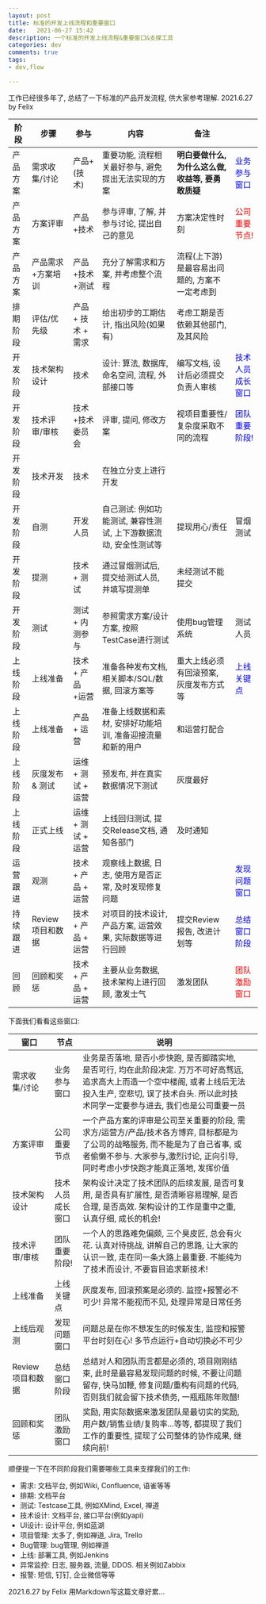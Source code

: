 ```yaml
---
layout: post 
title: 标准的开发上线流程和重要窗口 
date:   2021-06-27 15:42 
description: 一个标准的开发上线流程&重要窗口&支撑工具 
categories: dev 
comments: true 
tags:
- dev,flow

---
```


工作已经很多年了, 总结了一下标准的产品开发流程, 供大家参考理解. 2021.6.27 by Felix

| 阶段 | 步骤 | 参与 | 内容 | 备注 |   | 
| ------ | ------ | ------ |------ |------ |------ |
| 产品方案 | 需求收集/讨论 | 产品+(技术) | 重要功能, 流程相关最好参与, 避免提出无法实现的方案 | **明白要做什么, 为什么这么做, 收益等, 要勇敢质疑** |  <span style="color:blue">业务参与窗口</span>  |
| 产品方案 | 方案评审 | 产品+技术 | 参与评审, 了解, 并参与讨论, 提出自己的意见 | 方案决定性时刻 | <span style="color: red">公司重要节点!</span> |
| 产品方案 | 产品需求+方案培训 | 产品+技术+测试 | 充分了解需求和方案, 并考虑整个流程 | 流程(上下游) 是最容易出问题的, 方案不一定考虑到 |   |
| 排期阶段 | 评估/优先级 | 产品 + 技术 + 需求 | 给出初步的工期估计, 指出风险(如果有) | 考虑工期是否依赖其他部门, 及其风险 |   |
| 开发阶段 | 技术架构设计 | 技术 | 设计: 算法, 数据库, 命名空间, 流程, 外部接口等 | 编写文档, 设计后必须提交负责人审核 | <span style="color:blue">技术人员成长窗口</span> |
| 开发阶段 | 技术评审/审核 | 技术+技术委员会 | 评审, 提问, 修改方案 | 视项目重要性/复杂度采取不同的流程 | <span style="color:blue">团队重要阶段!</span> |
| 开发阶段 | 技术开发 | 技术 | 在独立分支上进行开发 |   |     |
| 开发阶段 | 自测 |  开发人员 | 自己测试: 例如功能测试, 兼容性测试, 上下游数据流动, 安全性测试等 | 提现用心/责任 | 冒烟测试 |
| 开发阶段 | 提测 | 技术 + 测试 | 通过冒烟测试后, 提交给测试人员, 并填写提测单 |  未经测试不能提交 |   |
| 开发阶段 | 测试 | 测试 + 内测参与 | 参照需求方案/设计方案, 按照TestCase进行测试 | 使用bug管理系统 | 测试人员 |
| 上线阶段 | 上线准备 | 技术 + 产品 +运营 | 准备各种发布文档, 相关脚本/SQL/数据, 回滚方案等 | 重大上线必须有回滚预案, 灰度发布方式等 | <span style="color:blue">上线关键点</span> |
| 上线阶段 | 上线准备 | 产品 + 运营 | 准备上线数据和素材, 安排好功能培训, 准备迎接流量和新的用户 |  和运营打配合  |   |
| 上线阶段 | 灰度发布 & 测试 |  运维 + 测试 + 运营 |预发布, 并在真实数据情况下测试 | 灰度最好 |   |
| 上线阶段 | 正式上线 | 运维 + 测试 + 运营 | 上线回归测试, 提交Release文档, 通知各部门 | 及时通知 |   |
| 运营跟进 | 观测 | 技术 + 产品 + 运营 | 观察线上数据, 日志, 使用方是否正常, 及时发现修复问题 |   | <span style="color:blue">发现问题窗口</span> |
| 持续跟进 | Review 项目和数据 | 技术 + 产品 + 运营 | 对项目的技术设计, 产品方案, 运营效果, 实际数据等进行回顾 | 提交Review报告, 改进计划等 | <span style="color:blue">总结窗口阶段</span> |
| 回顾 | 回顾和奖惩 | 技术 + 产品 + 运营 | 主要从业务数据, 技术架构上进行回顾, 激发士气 |  激发团队 | <span style="color:red">团队激励窗口</span> |


下面我们看看这些窗口:

| 窗口 | 节点 | 说明 |   |
| ------ | ------ | ------ |------ |
| 需求收集/讨论 | 业务参与窗口  | 业务是否落地, 是否小步快跑, 是否脚踏实地, 是否可行, 均在此阶段决定. 万万不可好高骛远, 追求高大上而造一个空中楼阁, 或者上线后无法投入生产, 空悲切, 误了技术白头. 所以此时技术同学一定要参与进去, 我们也是公司重要一员 |  |
| 方案评审| 公司重要节点 | 一个产品方案的评审是公司至关重要的阶段, 需求方/运营方/产品/技术各方博弈, 目标都是为了公司的战略服务, 而不能是为了自己省事, 或者偷懒不参与. 大家参与,激烈讨论, 正向引导, 同时考虑小步快跑才能真正落地, 发挥价值  |  |
| 技术架构设计 | 技术人员成长窗口 | 架构设计决定了技术团队的后续发展, 是否可复用, 是否具有扩展性, 是否清晰容易理解, 是否合理, 是否高效. 架构设计的工作是重中之重, 认真仔细, 成长的机会! |   |
| 技术评审/审核 | 团队重要阶段! | 一个人的思路难免偏颇, 三个臭皮匠, 总会有火花. 认真对待挑战, 讲解自己的思路, 让大家的认识一致, 走在同一条大路上最重要. 不能纯为了技术而设计, 不要盲目追求新技术! |   |
| 上线准备 | 上线关键点 | 灰度发布, 回滚预案是必须的. 监控+报警必不可少! 异常不能视而不见, 处理异常是日常任务 |   |
| 上线后观测 | 发现问题窗口 | 问题总是在你不想发生的时候发生, 监控和报警平台时刻在心! 多节点运行+自动切换必不可少 |   |
| Review项目和数据 | 总结窗口阶段 | 总结对人和团队而言都是必须的, 项目刚刚结束, 此时是最容易发现问题的时候, 不要让问题留存, 快马加鞭, 修复问题/重构有问题的代码, 否则我们就会留下技术债务, 一瓶瓶陈年败醋! |   |
| 回顾和奖惩 | 团队激励窗口 | 奖励, 用实际数据来激发团队是最切实的奖励, 用户数/销售业绩/复购率...等等, 都提现了我们工作的重要性, 提现了公司整体的协作成果, 继续向前! |   |


顺便提一下在不同阶段我们需要哪些工具来支撑我们的工作:
* 需求: 文档平台, 例如Wiki, Confluence, 语雀等等
* 排期: 文档平台
* 测试: Testcase工具, 例如XMind, Excel, 禅道
* 技术设计: 文档平台, 接口平台(例如yapi)
* UI设计: 设计平台, 例如蓝湖
* 项目管理: 太多了, 例如禅道, Jira, Trello
* Bug管理: bug管理, 例如禅道
* 上线: 部署工具, 例如Jenkins
* 异常监控: 日志, 服务器, 流量, DDOS. 相关例如Zabbix
* 报警: 短信, 钉钉, 企业微信等等


2021.6.27 by Felix 用Markdown写这篇文章好累...




